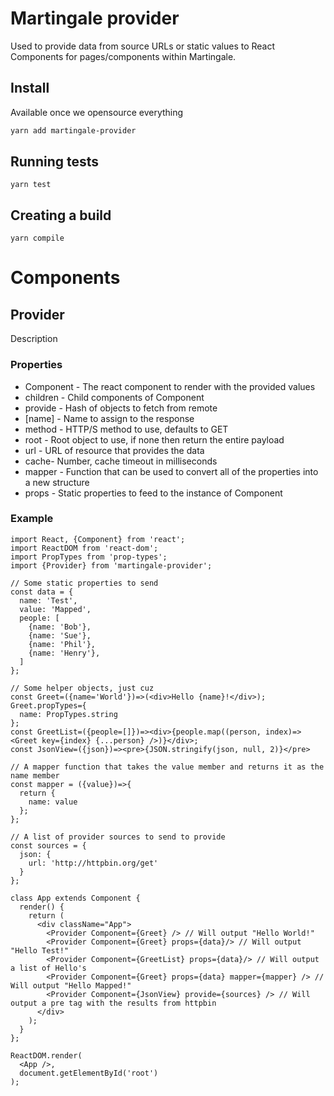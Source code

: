 # Martingale provider

Used to provide data from source URLs or static values to React Components for pages/components within Martingale.

## Install

Available once we opensource everything

```sh
yarn add martingale-provider
```

## Running tests

```
yarn test
```

## Creating a build

```
yarn compile
```

# Components

## Provider

Description

### Properties

 * Component - The react component to render with the provided values
 * children - Child components of Component
 * provide - Hash of objects to fetch from remote
  * [name] - Name to assign to the response
   * method - HTTP/S method to use, defaults to GET
   * root - Root object to use, if none then return the entire payload
   * url - URL of resource that provides the data
   * cache- Number, cache timeout in milliseconds
 * mapper - Function that can be used to convert all of the properties into a new structure
 * props - Static properties to feed to the instance of Component

### Example

```
import React, {Component} from 'react';
import ReactDOM from 'react-dom';
import PropTypes from 'prop-types';
import {Provider} from 'martingale-provider';

// Some static properties to send
const data = {
  name: 'Test',
  value: 'Mapped',
  people: [
    {name: 'Bob'},
    {name: 'Sue'},
    {name: 'Phil'},
    {name: 'Henry'},
  ]
};

// Some helper objects, just cuz
const Greet=({name='World'})=>(<div>Hello {name}!</div>);
Greet.propTypes={
  name: PropTypes.string
};
const GreetList=({people=[]})=><div>{people.map((person, index)=><Greet key={index} {...person} />)}</div>;
const JsonView=({json})=><pre>{JSON.stringify(json, null, 2)}</pre>

// A mapper function that takes the value member and returns it as the name member
const mapper = ({value})=>{
  return {
    name: value
  };
};

// A list of provider sources to send to provide
const sources = {
  json: {
    url: 'http://httpbin.org/get'
  }
};

class App extends Component {
  render() {
    return (
      <div className="App">
        <Provider Component={Greet} /> // Will output "Hello World!"
        <Provider Component={Greet} props={data}/> // Will output "Hello Test!"
        <Provider Component={GreetList} props={data}/> // Will output a list of Hello's
        <Provider Component={Greet} props={data} mapper={mapper} /> // Will output "Hello Mapped!"
        <Provider Component={JsonView} provide={sources} /> // Will output a pre tag with the results from httpbin
      </div>
    );
  }
};

ReactDOM.render(
  <App />,
  document.getElementById('root')
);
```
